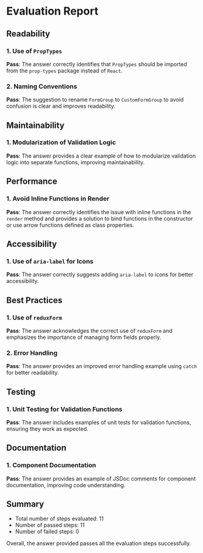 # Evaluation Report

## Readability
### 1. Use of `PropTypes`
**Pass**: The answer correctly identifies that `PropTypes` should be imported from the `prop-types` package instead of `React`.

### 2. Naming Conventions
**Pass**: The suggestion to rename `FormGroup` to `CustomFormGroup` to avoid confusion is clear and improves readability.

## Maintainability
### 1. Modularization of Validation Logic
**Pass**: The answer provides a clear example of how to modularize validation logic into separate functions, improving maintainability.

## Performance
### 1. Avoid Inline Functions in Render
**Pass**: The answer correctly identifies the issue with inline functions in the `render` method and provides a solution to bind functions in the constructor or use arrow functions defined as class properties.

## Accessibility
### 1. Use of `aria-label` for Icons
**Pass**: The answer correctly suggests adding `aria-label` to icons for better accessibility.

## Best Practices
### 1. Use of `reduxForm`
**Pass**: The answer acknowledges the correct use of `reduxForm` and emphasizes the importance of managing form fields properly.

### 2. Error Handling
**Pass**: The answer provides an improved error handling example using `catch` for better readability.

## Testing
### 1. Unit Testing for Validation Functions
**Pass**: The answer includes examples of unit tests for validation functions, ensuring they work as expected.

## Documentation
### 1. Component Documentation
**Pass**: The answer provides an example of JSDoc comments for component documentation, improving code understanding.

## Summary
- Total number of steps evaluated: 11
- Number of passed steps: 11
- Number of failed steps: 0

Overall, the answer provided passes all the evaluation steps successfully.